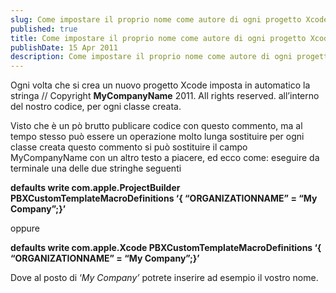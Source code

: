 ```yaml
---
slug: Come impostare il proprio nome come autore di ogni progetto Xcode
published: true
title: Come impostare il proprio nome come autore di ogni progetto Xcode
publishDate: 15 Apr 2011
description: Come impostare il proprio nome come autore di ogni progetto Xcode
---
```


Ogni volta che si crea un nuovo progetto Xcode imposta in automatico la stringa
// Copyright __MyCompanyName__ 2011. All rights reserved.
all&rsquo;interno del nostro codice, per ogni classe creata.

<!--more-->

Visto che &egrave; un p&ograve; brutto publicare codice con questo commento, ma al tempo stesso pu&ograve; essere un operazione molto lunga sostituire per ogni classe creata questo commento si pu&ograve; sostituire il campo MyCompanyName con un altro testo a piacere, ed ecco come: eseguire da terminale una delle due stringhe seguenti

<strong>defaults write com.apple.ProjectBuilder PBXCustomTemplateMacroDefinitions &lsquo;{ &ldquo;ORGANIZATIONNAME&rdquo; = &ldquo;My Company&rdquo;;}&rsquo;</strong>

oppure

<strong>defaults write com.apple.Xcode PBXCustomTemplateMacroDefinitions &lsquo;{ &ldquo;ORGANIZATIONNAME&rdquo; = &ldquo;My Company&rdquo;;}&rsquo;</strong>
<p>Dove al posto di &lsquo;<em>My Company&rsquo;</em> potrete inserire ad esempio il vostro nome.
